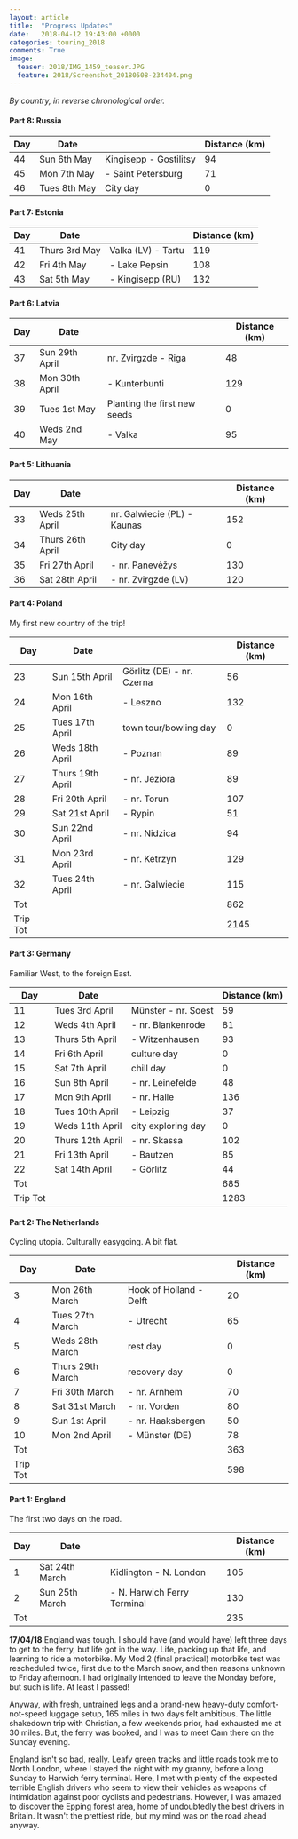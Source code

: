 ```yaml
---
layout: article
title:  "Progress Updates"
date:   2018-04-12 19:43:00 +0000
categories: touring_2018
comments: True
image:
  teaser: 2018/IMG_1459_teaser.JPG
  feature: 2018/Screenshot_20180508-234404.png
---
```


*By country, in reverse chronological order.*

#### Part 8: Russia

| Day | Date | | Distance (km) |
| --- | ---------------- | ----------  | ----------- |
| 44 | Sun 6th May | Kingisepp - Gostilitsy | 94 |
| 45 | Mon 7th May | - Saint Petersburg | 71 |
| 46 | Tues 8th May | City day | 0 |


#### Part 7: Estonia

| Day | Date | | Distance (km) |
| --- | ---------------- | ----------  | ----------- |
| 41 | Thurs 3rd May | Valka (LV) - Tartu | 119 |
| 42 | Fri 4th May | - Lake Pepsin | 108 |
| 43 | Sat 5th May | - Kingisepp (RU) | 132 |


#### Part 6: Latvia

| Day | Date | | Distance (km) |
| --- | ---------------- | ----------  | ----------- |
| 37 | Sun 29th April | nr. Zvirgzde - Riga | 48 |
| 38 | Mon 30th April | - Kunterbunti | 129 |
| 39 | Tues 1st May | Planting the first new seeds | 0 |
| 40 | Weds 2nd May | - Valka | 95 |


#### Part 5: Lithuania

| Day | Date | | Distance (km) |
| --- | ---------------- | ----------  | ----------- |
| 33 | Weds 25th April | nr. Galwiecie (PL) - Kaunas | 152 |
| 34 | Thurs 26th April | City day | 0 |
| 35 | Fri 27th April | - nr. Panevėžys | 130 |
| 36 | Sat 28th April | - nr. Zvirgzde (LV) | 120 |


#### Part 4: Poland
My first new country of the trip!

| Day | Date | | Distance (km) |
| --- | ---------------- | ----------  | ----------- |
| 23 | Sun 15th April | Görlitz (DE) - nr. Czerna | 56 |
| 24 | Mon 16th April | - Leszno | 132 |
| 25 | Tues 17th April | town tour/bowling day | 0 |
| 26 | Weds 18th April | - Poznan | 89 |
| 27 | Thurs 19th April | - nr. Jeziora | 89 |
| 28 | Fri 20th April | - nr. Torun | 107 |
| 29 | Sat 21st April | - Rypin | 51 |
| 30 | Sun 22nd April | - nr. Nidzica | 94 |
| 31 | Mon 23rd April | - nr. Ketrzyn | 129 |
| 32 | Tues 24th April | - nr. Galwiecie | 115 |
| Tot  | | | 862   |
| Trip Tot  | | | 2145   |


#### Part 3: Germany
Familiar West, to the foreign East.

| Day | Date | | Distance (km) |
| --- | ---------------- | ----------  | ----------- |
| 11 | Tues 3rd April | Münster - nr. Soest | 59 |
| 12 | Weds 4th April | - nr. Blankenrode | 81 |
| 13 | Thurs 5th April | - Witzenhausen | 93 |
| 14 | Fri 6th April | culture day | 0 |
| 15 | Sat 7th April | chill day | 0 |
| 16 | Sun 8th April | - nr. Leinefelde | 48 |
| 17 | Mon 9th April | - nr. Halle | 136 |
| 18 | Tues 10th April | - Leipzig | 37 |
| 19 | Weds 11th April | city exploring day | 0 |
| 20 | Thurs 12th April | - nr. Skassa | 102 |
| 21 | Fri 13th April | - Bautzen | 85 |
| 22 | Sat 14th April | - Görlitz | 44 |
| Tot  | | | 685   |
| Trip Tot  | | | 1283   |


#### Part 2: The Netherlands
Cycling utopia. Culturally easygoing. A bit flat.

| Day | Date | | Distance (km) |
| --- | ---------------- | ----------  | ----------- |
| 3 | Mon 26th March | Hook of Holland - Delft | 20 |
| 4 | Tues 27th March | - Utrecht | 65 |
| 5 | Weds 28th March | rest day | 0 |
| 6 | Thurs 29th March | recovery day | 0 |
| 7 | Fri 30th March | - nr. Arnhem | 70 |
| 8 | Sat 31st March | - nr. Vorden | 80 |
| 9 | Sun 1st April | - nr. Haaksbergen | 50 |
| 10 | Mon 2nd April | - Münster (DE) | 78 |
| Tot  | | | 363   |
| Trip Tot  | | | 598   |


#### Part 1: England
The first two days on the road.

| Day | Date | | Distance (km) |
| --- | ---------------- | ----------  | ----------- |
| 1 | Sat 24th March | Kidlington - N. London | 105 |
| 2 | Sun 25th March | - N. Harwich Ferry Terminal | 130 |
| Tot  | | | 235   |

**17/04/18**
England was tough. I should have (and would have) left three days to get to the ferry, but life got in the way. Life, packing up that life, and learning to ride a motorbike. My Mod 2 (final practical) motorbike test was rescheduled twice, first due to the March snow, and then reasons unknown to Friday afternoon. I had originally intended to leave the Monday before, but such is life. At least I passed!

Anyway, with fresh, untrained legs and a brand-new heavy-duty comfort-not-speed luggage setup, 165 miles in two days felt ambitious. The little shakedown trip with Christian, a few weekends prior, had exhausted me at 30 miles. But, the ferry was booked, and I was to meet Cam there on the Sunday evening.

England isn't so bad, really. Leafy green tracks and little roads took me to North London, where I stayed the night with my granny, before a long Sunday to Harwich ferry terminal. Here, I met with plenty of the expected terrible English drivers who seem to view their vehicles as weapons of intimidation against poor cyclists and pedestrians. However, I was amazed to discover the Epping forest area, home of undoubtedly the best drivers in Britain. It wasn't the prettiest ride, but my mind was on the road ahead anyway.
